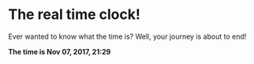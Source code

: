 # The real time clock!

Ever wanted to know what the time is? Well, your journey is about to end!

**The time is Nov 07, 2017, 21:29**